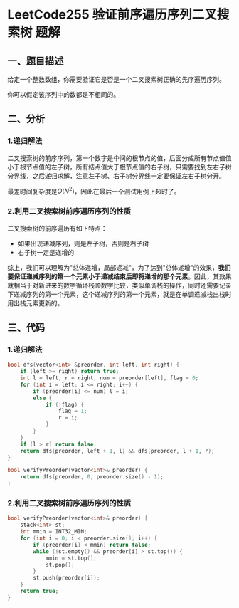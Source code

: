# LeetCode255 验证前序遍历序列二叉搜索树 题解

## 一、题目描述

给定一个整数数组，你需要验证它是否是一个二叉搜索树正确的先序遍历序列。

你可以假定该序列中的数都是不相同的。



## 二、分析

### 1.递归解法

二叉搜索树的前序序列，第一个数字是中间的根节点的值，后面分成所有节点值值小于根节点值的左子树，所有结点值大于根节点值的右子树，只需要找到左右子树分界线，之后递归求解，注意左子树、右子树分界线一定要保证左右子树分开。

最差时间复杂度是$O(N^2)$，因此在最后一个测试用例上超时了。



### 2.利用二叉搜索树前序遍历序列的性质

二叉搜索树的前序遍历有如下特点：

+ 如果出现递减序列，则是左子树，否则是右子树
+ 右子树一定是递增的

综上，我们可以理解为"总体递增，局部递减"，为了达到"总体递增"的效果，**我们要保证递减序列的第一个元素小于递减结束后即将递增的那个元素**。因此，其效果就相当于对新进来的数字循环栈顶数字比较，类似单调栈的操作，同时还需要记录下递减序列的第一个元素，这个递减序列的第一个元素，就是在单调递减栈出栈时用出栈元素更新的。



## 三、代码

### 1.递归解法

```c++
bool dfs(vector<int> &preorder, int left, int right) {
    if (left >= right) return true;
    int l = left, r = right, num = preorder[left], flag = 0;
    for (int i = left; i <= right; i++) {
        if (preorder[i] <= num) l = i;
        else {
            if (!flag) {
                flag = 1;
                r = i;
            }
        }
    }
    if (l > r) return false;
    return dfs(preorder, left + 1, l) && dfs(preorder, l + 1, r);
}

bool verifyPreorder(vector<int>& preorder) {
    return dfs(preorder, 0, preorder.size() - 1);
}
```



### 2.利用二叉搜索树前序遍历序列的性质

```c++
bool verifyPreorder(vector<int>& preorder) {
    stack<int> st;
    int mmin = INT32_MIN;
    for (int i = 0; i < preorder.size(); i++) {
        if (preorder[i] < mmin) return false;
        while (!st.empty() && preorder[i] > st.top()) {
            mmin = st.top();
            st.pop();
        }
        st.push(preorder[i]);
    }
    return true;
}
```

